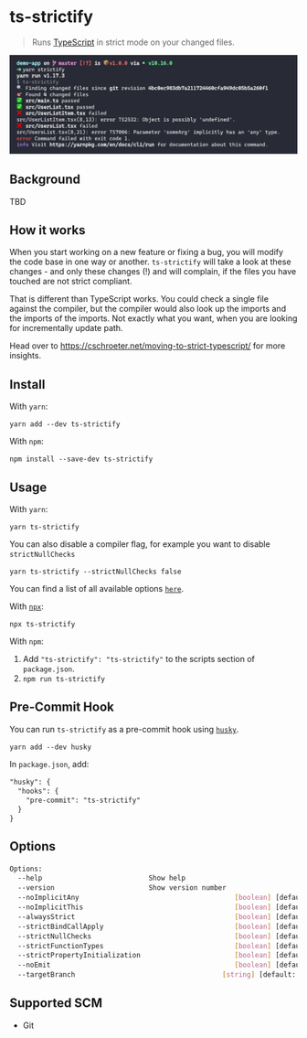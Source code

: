 # ts-strictify

> Runs [TypeScript](hhttp://www.typescriptlang.org/) in strict mode on your changed files.

![Demo](./docs/assets/preview.png)

## Background

TBD

## How it works

When you start working on a new feature or fixing a bug, you will modify the code base in one way or another. `ts-strictify` will take a look at these changes - and only these changes (!) and will complain, if the files you have touched are not strict compliant.

That is different than TypeScript works. You could check a single file against the compiler, but the compiler would also look up the imports and the imports of the imports. Not exactly what you want, when you are looking for incrementally update path.

Head over to https://cschroeter.net/moving-to-strict-typescript/ for more insights.

## Install

With `yarn`:

```shellsession
yarn add --dev ts-strictify
```

With `npm`:

```shellsession
npm install --save-dev ts-strictify
```

## Usage

With `yarn`:

```shellsession
yarn ts-strictify
```

You can also disable a compiler flag, for example you want to disable `strictNullChecks`

```shellsession
yarn ts-strictify --strictNullChecks false
```

You can find a list of all available options [`here`](#options).

With [`npx`](https://npm.im/npx):

```shellsession
npx ts-strictify
```

With `npm`:

1. Add `"ts-strictify": "ts-strictify"` to the scripts section of `package.json`.
2. `npm run ts-strictify`

## Pre-Commit Hook

You can run `ts-strictify` as a pre-commit hook using [`husky`](https://github.com/typicode/husky).

```shellstream
yarn add --dev husky
```

In `package.json`, add:

```
"husky": {
  "hooks": {
    "pre-commit": "ts-strictify"
  }
}
```

## Options

```bash
Options:
  --help                          Show help                            [boolean]
  --version                       Show version number                  [boolean]
  --noImplicitAny                                      [boolean] [default: true]
  --noImplicitThis                                     [boolean] [default: true]
  --alwaysStrict                                       [boolean] [default: true]
  --strictBindCallApply                                [boolean] [default: true]
  --strictNullChecks                                   [boolean] [default: true]
  --strictFunctionTypes                                [boolean] [default: true]
  --strictPropertyInitialization                       [boolean] [default: true]
  --noEmit                                             [boolean] [default: true]
  --targetBranch                                    [string] [default: "master"]
```

## Supported SCM

- Git
